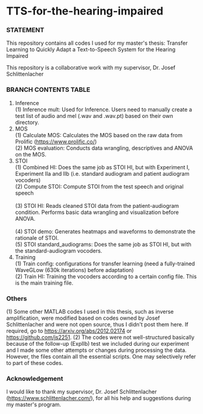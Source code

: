 # TTS-for-the-hearing-impaired
### STATEMENT
This repository contains all codes I used for my master's thesis: Transfer Learning to Quickly Adapt a Text-to-Speech System for the Hearing Impaired

This repository is a collaborative work with my supervisor, Dr. Josef Schlittenlacher

### BRANCH CONTENTS TABLE
1. Inference
<br />(1) Inference mult: Used for Inference. Users need to manually create a test list of audio and mel (.wav and .wav.pt) based on their own directory.
2. MOS
<br />(1) Calculate MOS: Calculates the MOS based on the raw data from Prolific (https://www.prolific.co/)
<br />(2) MOS evaluation: Conducts data wrangling, descriptives and ANOVA on the MOS.
3. STOI
<br /> (1) Combined HI: Does the same job as STOI HI, but with Experiment I, Experiment IIa and IIb (i.e. standard audiogram and patient audiogram vocoders)
<br /> (2) Compute STOI: Compute STOI from the test speech and original speech  
<br /> (3) STOI HI: Reads cleaned STOI data from the patient-audiogram condition. Performs basic data wrangling and visualization before ANOVA.  
<br /> (4) STOI demo: Generates heatmaps and waveforms to demonstrate the rationale of STOI.
<br /> (5) STOI standard_audiograms: Does the same job as STOI HI, but with the standard-audiogram vocoders.
4. Training
<br /> (1) Train config: configurations for transfer learning (need a fully-trained WaveGLow (630k iterations) before adaptation)
<br /> (2) Train HI: Training the vocoders according to a certain config file. This is the main training file.

### Others
<be /> (1) Some other MATLAB codes I used in this thesis, such as inverse amplification, were modified based on codes owned by Josef Schlittenlacher and were not open source, thus I didn't post them here. If required, go to https://arxiv.org/abs/2012.02174 or https://github.com/js2251.
<be /> (2) The codes were not well-structured basically because of the follow-up (ExpIIb) test we included during our experiment and I made some other attempts or changes during processing the data. However, the files contain all the essential scripts. One may selectively refer to part of these codes.

### Acknowledgement 
<be /> I would like to thank my supervisor, Dr. Josef Schlittenlacher (https://www.schlittenlacher.com/), for all his help and suggestions during my master's program. 

